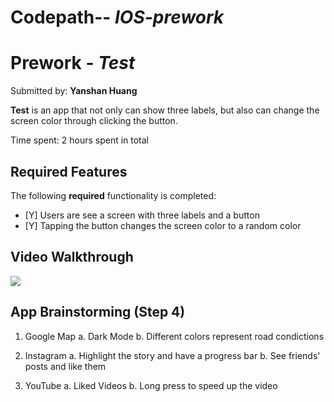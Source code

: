 # Codepath-- *IOS-prework*
# Prework - *Test*

Submitted by: **Yanshan Huang**

**Test** is an app that not only can show three labels, but also can change the screen color through clicking the button.

Time spent: 2 hours spent in total

## Required Features

The following **required** functionality is completed:

- [Y] Users are see a screen with three labels and a button
- [Y] Tapping the button changes the screen color to a random color
 
## Video Walkthrough
<div>
    <a href="https://www.loom.com/share/863a29893e704e1aa4c1eb4f6e60baeb">
    </a>
    <a href="https://www.loom.com/share/863a29893e704e1aa4c1eb4f6e60baeb">
      <img style="max-width:300px;" src="https://cdn.loom.com/sessions/thumbnails/863a29893e704e1aa4c1eb4f6e60baeb-d0a197e729e48d43-full-play.gif">
    </a>
  </div>

## App Brainstorming (Step 4)
1. Google Map
    a. Dark Mode
    b. Different colors represent road condictions

2. Instagram
    a. Highlight the story and have a progress bar
    b. See friends' posts and like them

3. YouTube
    a. Liked Videos
    b. Long press to speed up the video



